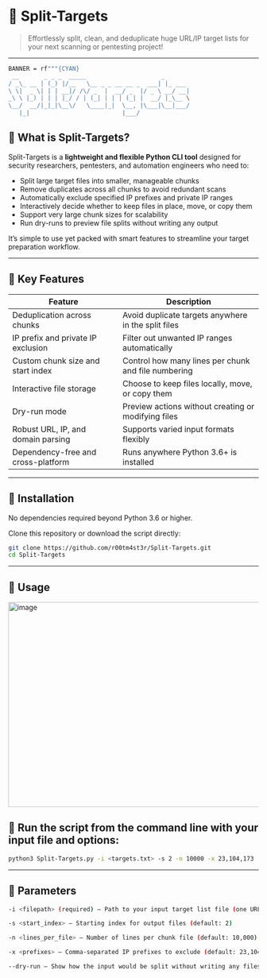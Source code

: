 # 🏴 Split-Targets

> Effortlessly split, clean, and deduplicate huge URL/IP target lists for your next scanning or pentesting project!

---
```bash
BANNER = rf"""{CYAN}
 __       _ _ _  _____                     _
/ _\_ __ | (_) |/__   \__ _ _ __ __ _  ___| |_ ___
\ \|  _ \| | | __|/ /\/ _  |  __/ _  |/ _ \ __/ __|
_\ \ |_) | | | |_/ / | (_| | | | (_| |  __/ |_\__ \
\__/  __/|_|_|\__\/   \____|_|  \__, |\___|\__|___/
   |_|                          |___/
```

## 🏴 What is Split-Targets?

Split-Targets is a **lightweight and flexible Python CLI tool** designed for security researchers, pentesters, and automation engineers who need to:

- Split large target files into smaller, manageable chunks  
- Remove duplicates across all chunks to avoid redundant scans  
- Automatically exclude specified IP prefixes and private IP ranges  
- Interactively decide whether to keep files in place, move, or copy them  
- Support very large chunk sizes for scalability  
- Run dry-runs to preview file splits without writing any output  

It’s simple to use yet packed with smart features to streamline your target preparation workflow.

---

## 🏴 Key Features

| Feature                              | Description                                         |
|------------------------------------|-----------------------------------------------------|
| Deduplication across chunks         | Avoid duplicate targets anywhere in the split files |
| IP prefix and private IP exclusion  | Filter out unwanted IP ranges automatically         |
| Custom chunk size and start index   | Control how many lines per chunk and file numbering |
| Interactive file storage            | Choose to keep files locally, move, or copy them    |
| Dry-run mode                       | Preview actions without creating or modifying files |
| Robust URL, IP, and domain parsing  | Supports varied input formats flexibly               |
| Dependency-free and cross-platform  | Runs anywhere Python 3.6+ is installed               |

---

## 🏴 Installation

No dependencies required beyond Python 3.6 or higher.

Clone this repository or download the script directly:

```bash
git clone https://github.com/r00tm4st3r/Split-Targets.git
cd Split-Targets
```

---

## 🏴 Usage
<img width="1081" height="413" alt="image" src="https://github.com/user-attachments/assets/171a8aa0-6f3a-47c8-8ae8-eeadfe42013c" />

## 🏴 Run the script from the command line with your input file and options:

```bash
python3 Split-Targets.py -i <targets.txt> -s 2 -n 10000 -x 23,104,173
```

---

## 🏴 Parameters
```bash
-i <filepath> (required) — Path to your input target list file (one URL/IP per line)

-s <start_index> — Starting index for output files (default: 2)

-n <lines_per_file> — Number of lines per chunk file (default: 10,000)

-x <prefixes> — Comma-separated IP prefixes to exclude (default: 23,104,173)

--dry-run — Show how the input would be split without writing any files
```
